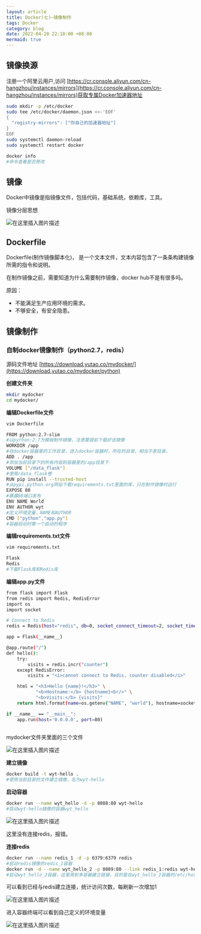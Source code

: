 ```yaml
---
layout: article
title: Docker(七)—镜像制作
tags: Docker
category: blog
date: 2022-04-20 22:10:00 +08:00
mermaid: true
---
```

## 镜像换源

注册一个阿里云用户,访问 
[https://cr.console.aliyun.com/cn-hangzhou/instances/mirrors](https://cr.console.aliyun.com/cn-hangzhou/instances/mirrors)获取专属Docker加速器地址

```bash
sudo mkdir -p /etc/docker
sudo tee /etc/docker/daemon.json <<-'EOF'
{
  "registry-mirrors": ["你自己的加速器地址"]
}
EOF
sudo systemctl daemon-reload
sudo systemctl restart docker
```

```bash
docker info
#命令查看是否修改
```

## 镜像
Docker中镜像是指镜像文件，包括代码，基础系统，依赖库，工具。


镜像分层思想

![在这里插入图片描述](https://img-blog.csdnimg.cn/157a1b147f5840679cd1e2fba4e0ac09.png?x-oss-process=image/watermark,type_d3F5LXplbmhlaQ,shadow_50,text_Q1NETiBAeXV0YW9fNTE3,size_20,color_FFFFFF,t_70,g_se,x_16)

## Dockerfile
Dockerfile(制作镜像脚本化)， 是一个文本文件，文本内容包含了一条条构建镜像所需的指令和说明。

在制作镜像之前，需要知道为什么需要制作镜像，docker hub不是有很多吗。

原因：
- 不能满足生产应用环境的需求。
- 不够安全，有安全隐患。

## 镜像制作
### 自制docker镜像制作（python2.7，redis）

源码文件地址 [https://download.yutao.co/mydocker/](https://download.yutao.co/mydocker/python)

**创建文件夹**
```bash
mkdir mydocker
cd mydocker/
```
**编辑Dockerfile文件**

```bash
vim Dockerfile
```
```bash
FROM python:2.7-slim
#以python:2.7为模板制作镜像，注意要提前下载好该镜像
WORKDIR /app
#在docker容器里的工作目录，进入docker容器时，所在的目录，相当于家目录。
ADD . /app
#添加当前目录下的所有内容到容器里的/app目录下
VOLUME ["/data_flask"]
#使用/data_flask卷
RUN pip install --trusted-host 
#从pypi.python.org网站下载requirements.txt里面的库，只在制作镜像时运行
EXPOSE 80
#暴露80端口发布
ENV NAME World
ENV AUTHOR wyt
#定义环境变量，NAME和AUTHOR
CMD ["python","app.py"]
#容器启动时第一个启动的程序
```

**编辑requirements.txt文件**
```bash
vim requirements.txt
```

```bash
Flask
Redis
#下载Flask库和Redis库
```
**编辑app.py文件**

```bash
from flask import Flask
from redis import Redis, RedisError
import os
import socket

# Connect to Redis
redis = Redis(host="redis", db=0, socket_connect_timeout=2, socket_timeout=2)

app = Flask(__name__)

@app.route("/")
def hello():
    try:
        visits = redis.incr("counter")
    except RedisError:
        visits = "<i>cannot connect to Redis, counter disabled</i>"

    html = "<h3>Hello {name}!</h3>" \
           "<b>Hostname:</b> {hostname}<br/>" \
           "<b>Visits:</b> {visits}"
    return html.format(name=os.getenv("NAME", "world"), hostname=socket.gethostname(), visits=visits)

if __name__ == "__main__":
    app.run(host='0.0.0.0', port=80)
    
```
mydocker文件夹里面的三个文件

![在这里插入图片描述](https://img-blog.csdnimg.cn/5dd28aafb373499a81ced508ee0d9cff.png)

**建立镜像**

```bash
docker build -t wyt-hello .
#使用当前目录的文件建立镜像，名为wyt-hello
```
**启动容器**
```bash
docker run --name wyt_hello -d -p 8088:80 wyt-hello
#启动wyt-hello镜像的容器wyt_hello
```
![在这里插入图片描述](https://img-blog.csdnimg.cn/90e40a419f8949618994a17f1f90a287.png?x-oss-process=image/watermark,type_d3F5LXplbmhlaQ,shadow_50,text_Q1NETiBAeXV0YW9fNTE3,size_18,color_FFFFFF,t_70,g_se,x_16)

这里没有连接redis，报错。

**连接redis**

```bash
docker run --name redis_1 -d -p 6379:6379 redis
#启动redis镜像的redis_1容器
docker run -d --name wyt_hello_2 -p 8089:80 --link redis_1:redis wyt-hello
#启动wyt_hello_2容器，这里用到多容器建立链接，目的是在wyt_hello_2容器的/etc/hosts增加redis的域名解析记录，使wyt_hello_2可以与redis_1通信
```
可以看到已经与redis建立连接，统计访问次数，每刷新一次增加1

![在这里插入图片描述](https://img-blog.csdnimg.cn/a714a454a7714cf78e75c52f16295bdc.png?x-oss-process=image/watermark,type_d3F5LXplbmhlaQ,shadow_50,text_Q1NETiBAeXV0YW9fNTE3,size_16,color_FFFFFF,t_70,g_se,x_16)

进入容器终端可以看到自己定义的环境变量

![在这里插入图片描述](https://img-blog.csdnimg.cn/74454840bb224525a8b93d9aded5818b.png)
